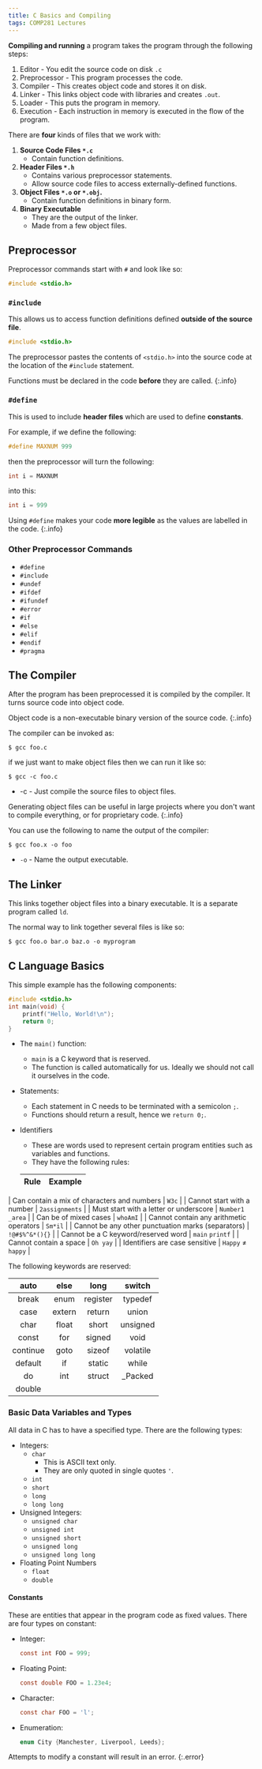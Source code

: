 ```yaml
---
title: C Basics and Compiling
tags: COMP281 Lectures
---
```

**Compiling and running** a program takes the program through the following steps:

1. Editor - You edit the source code on disk `.c`
1. Preprocessor - This program processes the code.
1. Compiler - This creates object code and stores it on disk.
1. Linker - This links object code with libraries and creates `.out`.
1. Loader - This puts the program in memory.
1. Execution - Each instruction in memory is executed in the flow of the program.

There are **four** kinds of files that we work with:

1. **Source Code Files `*.c`**
	* Contain function definitions.
1. **Header Files `*.h`**
	* Contains various preprocessor statements.
	* Allow source code files to access externally-defined functions.
1. **Object Files `*.o` or `*.obj`.**
	* Contain function definitions in binary form.
1. **Binary Executable**
	* They are the output of the linker.
	* Made from a few object files.

## Preprocessor
Preprocessor commands start with `#` and look like so:

```c
#include <stdio.h>
```

### `#include`
This allows us to access function definitions defined **outside of the source file**.

```c
#include <stdio.h>
```

The preprocessor pastes the contents of `<stdio.h>` into the source code at the location of the `#include` statement.

Functions must be declared in the code **before** they are called.
{:.info}

### `#define`
This is used to include **header files** which are used to define **constants**.

For example, if we define the following:

```c
#define MAXNUM 999
```

then the preprocessor will turn the following:

```c
int i = MAXNUM
```

into this:


```c
int i = 999
```

Using `#define` makes your code **more legible** as the values are labelled in the code.
{:.info}

### Other Preprocessor Commands

* `#define`
* `#include`
* `#undef`
* `#ifdef`
* `#ifundef`
* `#error`
* `#if`
* `#else`
* `#elif`
* `#endif`
* `#pragma`

## The Compiler
After the program has been preprocessed it is compiled by the compiler. It turns source code into object code.

Object code is a non-executable binary version of the source code.
{:.info}

The compiler can be invoked as:

```
$ gcc foo.c
```

if we just want to make object files then we can run it like so:

```
$ gcc -c foo.c
```

* -c - Just compile the source files to object files.

Generating object files can be useful in large projects where you don't want to compile everything, or for proprietary code.
{:.info}

You can use the following to name the output of the compiler:

```
$ gcc foo.x -o foo
```

* `-o` - Name the output executable.

## The Linker
This links together object files into a binary executable. It is a separate program called `ld`.

The normal way to link together several files is like so:

```
$ gcc foo.o bar.o baz.o -o myprogram
```

## C Language Basics
This simple example has the following components:

```c
#include <stdio.h>
int main(void) {
	printf("Hello, World!\n");
	return 0;
}
```

* The `main()` function:
	* `main` is a C keyword that is reserved.
	* The function is called automatically for us. Ideally we should not call it ourselves in the code.
* Statements:
	* Each statement in C needs to be terminated with a semicolon `;`.
	* Functions should return a result, hence we `return 0;`.
* Identifiers
	* These are words used to represent certain program entities such as variables and functions.
	* They have the following rules:
	
	| Rule | Example |
	| :-- | :-- |
| Can contain a mix of characters and numbers | `W3c` |
| Cannot start with a number | `2assignments` |
| Must start with a letter or underscore | `Number1` `_area` |
| Can be of mixed cases | `whoAmI` |
| Cannot contain any arithmetic operators | `Sm*il` |
| Cannot be any other punctuation marks (separators) | `!@#$%^&*(){}` |
| Cannot be a C keyword/reserved word | `main` `printf` |
| Cannot contain a space | `Oh yay` |
| Identifiers are case sensitive | `Happy` ≠ `happy` |

The following keywords are reserved:

| auto | else | long | switch |
| :-: | :-: | :-: | :-: | 
| break | enum | register | typedef |
| case | extern | return | union |
| char | float | short | unsigned |
| const | for | signed | void |
| continue | goto | sizeof |volatile |
| default | if | static | while |
| do | int | struct | _Packed |
| double | | | |

### Basic Data Variables and Types
All data in C has to have a specified type. There are the following types:

* Integers:
	* `char`
		* This is ASCII text only.
		* They are only quoted in single quotes `'`.
	* `int`
	* `short`
	* `long`
	* `long long`
* Unsigned Integers:
	* `unsigned char`
	* `unsigned int`
	* `unsigned short`
	* `unsigned long`
	* `unsigned long long`
* Floating Point Numbers
	* `float`
	* `double`
	
#### Constants
These are entities that appear in the program code as fixed values. There are four types on constant:

* Integer:

	```c
	const int FOO = 999;
	```
* Floating Point:

	```c
	const double FOO = 1.23e4;
	```
* Character:

	```c
	const char FOO = 'l';
	```
* Enumeration:

	```c
	enum City {Manchester, Liverpool, Leeds};
	```

Attempts to modify a constant will result in an error.
{:.error}